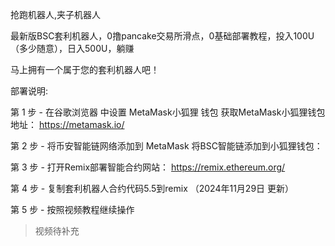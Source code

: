 抢跑机器人,夹子机器人

最新版BSC套利机器人，0撸pancake交易所滑点，0基础部署教程，投入100U（多少随意），日入500U，躺赚

马上拥有一个属于您的套利机器人吧！

部署说明:

第 1 步 - 在谷歌浏览器 中设置 MetaMask小狐狸 钱包 获取MetaMask小狐狸钱包地址： https://metamask.io/

第 2 步 - 将币安智能链网络添加到 MetaMask 将BSC智能链添加到小狐狸钱包：

第 3 步 - 打开Remix部署智能合约网站： https://remix.ethereum.org/

第 4 步 - 复制套利机器人合约代码5.5到remix （2024年11月29日 更新）

第 5 步 - 按照视频教程继续操作
> 视频待补充
